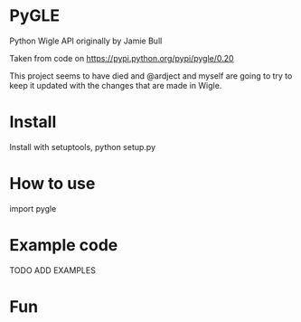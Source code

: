 # PyGLE
Python Wigle API originally by Jamie Bull

Taken from code on https://pypi.python.org/pypi/pygle/0.20

This project seems to have died and @ardject and myself are going to try to keep it updated with the changes that are made in Wigle.

# Install

Install with setuptools, python setup.py

# How to use

import pygle

# Example code

TODO ADD EXAMPLES

# Fun
